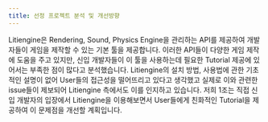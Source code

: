 ```yaml
---
title: 선정 프로젝트 분석 및 개선방향
---
```

Litiengine은 Rendering, Sound, Physics Engine을 관리하는 API를 제공하여 개발자들이 게임을 제작할 수 있는 기본 툴을 제공합니다. 이러한 API들이 다양한 게임 제작에 도움을 주고 있지만, 신입 개발자들이 이 툴을 사용하는데 필요한 Tutorial 제공에 있어서는 부족한 점이 많다고 분석했습니다. Litiengine의 설치 방법, 사용법에 관한 기초적인 설명이 없어 User들의 접근성을 떨어뜨리고 있다고 생각했고 실제로 이와 관련한 issue들이 제보되어 Litiengine 측에서도 이를 인지하고 있습니다. 저희 1조는 직접 신입 개발자의 입장에서 Litiengine을 이용해보면서 User들에게 친화적인 Tutorial을 제공하여 이 문제점을 개선할 계획입니다.
